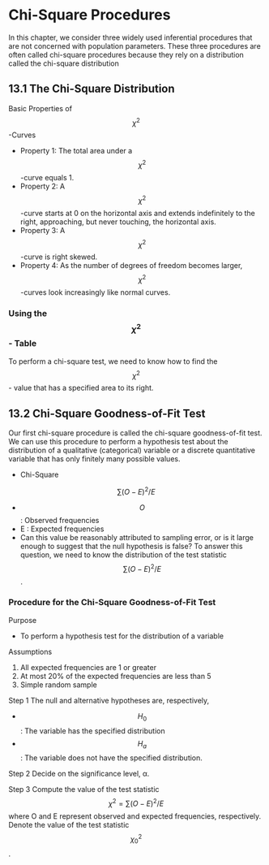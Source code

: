 # Chi-Square Procedures

In this chapter, we consider three widely used inferential procedures that are not concerned with population parameters. These three procedures are often called chi-square procedures because they rely on a distribution called the chi-square distribution

## 13.1 The Chi-Square Distribution

Basic Properties of  $$\chi ^2$$-Curves

- Property 1: The total area under a $$\chi ^2$$-curve equals 1.
- Property 2: A  $$\chi ^2$$-curve starts at 0 on the horizontal axis and extends indefinitely to the right, approaching, but never touching, the horizontal axis.
- Property 3: A  $$\chi ^2$$-curve is right skewed.
- Property 4: As the number of degrees of freedom becomes larger,  $$\chi ^2$$-curves look increasingly like normal curves.

### Using the $$\chi ^2$$ - Table

To perform a chi-square test, we need to know how to find the $$\chi ^2$$ - value that has a specified area to its right.

## 13.2 Chi-Square Goodness-of-Fit Test

Our first chi-square procedure is called the chi-square goodness-of-fit test. We can use this procedure to perform a hypothesis test about the distribution of a qualitative (categorical) variable or a discrete quantitative variable that has only finitely many possible values.

- Chi-Square

$$
\sum(O-E)^2/E
$$

- $$O$$ : Observed frequencies
- E : Expected frequencies
- Can this value be reasonably attributed to sampling error, or is it large enough to suggest that the null hypothesis is false? To answer this question, we need to know the distribution of the test statistic $$\sum(O-E)^2/E$$.

### Procedure for the Chi-Square Goodness-of-Fit Test

Purpose

- To perform a hypothesis test for the distribution of a variable

Assumptions

1. All expected frequencies are 1 or greater
2. At most 20% of the expected frequencies are less than 5
3. Simple random sample

Step 1 The null and alternative hypotheses are, respectively,

- $$H_0$$: The variable has the specified distribution
- $$H_a$$: The variable does not have the specified distribution.

Step 2  Decide on the significance level, α.

Step 3  Compute the value of the test statistic
$$
\chi^2 = \sum(O-E)^2/E
$$
where O and E represent observed and expected frequencies, respectively. Denote the value of the test statistic $$χ_0^2$$.

